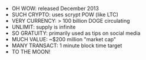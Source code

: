 <img data-src="img/logo-doge.png" class="stretch">

<ul class="smaller comic">
	<li class="fragment red">OH WOW: released December 2013</li>
	<li class="fragment green">SUCH CRYPTO: uses scrypt POW (like LTC)</li>
	<li class="fragment yellow">VERY CURRENCY: > 100 billion DOGE circulating</li>
	<li class="fragment blue">UNLIMIT: supply is infinite</li>
	<li class="fragment red">SO GRATUITY: primarily used as tips on social media</li>
	<li class="fragment green">MUCH VALUE: ~$200 million "market cap"</li>
	<li class="fragment yellow">MANY TRANSACT: 1 minute block time target</li>
	<li class="fragment blue">TO THE MOON!</li>
</ul>